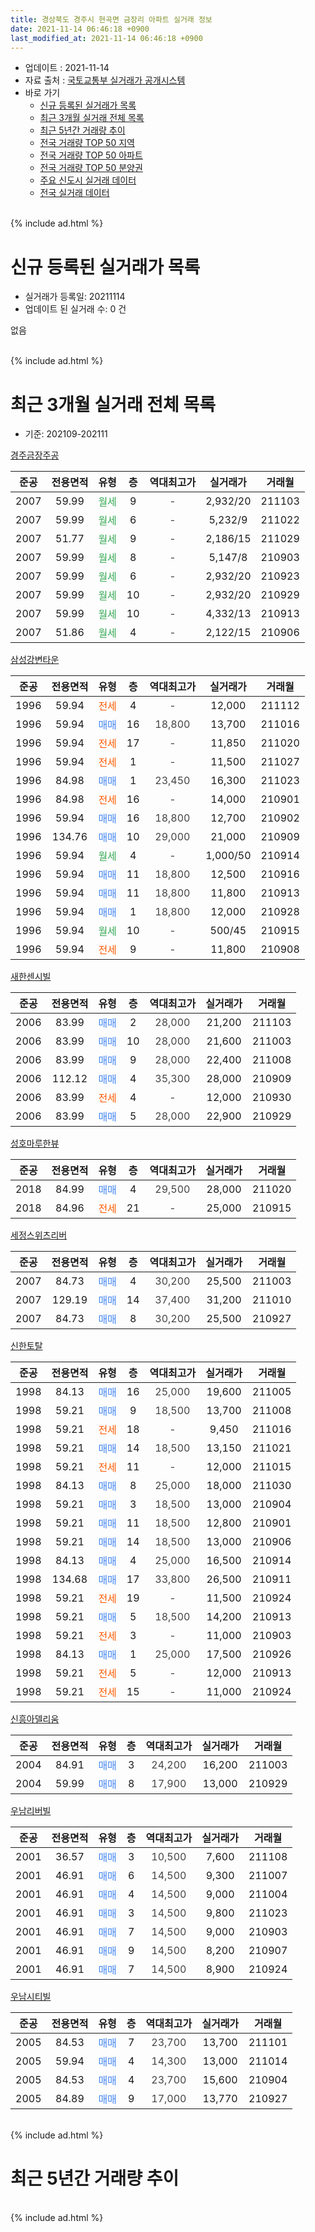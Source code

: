 ```yaml
---
title: 경상북도 경주시 현곡면 금장리 아파트 실거래 정보
date: 2021-11-14 06:46:18 +0900
last_modified_at: 2021-11-14 06:46:18 +0900
---
```


* 업데이트 : 2021-11-14
* 자료 출처 : [국토교통부 실거래가 공개시스템](http://rt.molit.go.kr)
* 바로 가기
    * [신규 등록된 실거래가 목록](#신규-등록된-실거래가-목록)
    * [최근 3개월 실거래 전체 목록](#최근-3개월-실거래-전체-목록)
    * [최근 5년간 거래량 추이](#최근-5년간-거래량-추이)
    * [전국 거래량 TOP 50 지역](https://inasie.github.io/apt-trade-info/최근-3개월-전국에서-가장-거래가-많이-발생한-지역)
    * [전국 거래량 TOP 50 아파트](https://inasie.github.io/apt-trade-info/최근-3개월-전국에서-가장-거래가-많이-발생한-아파트)
    * [전국 거래량 TOP 50 분양권](https://inasie.github.io/apt-trade-info/최근-3개월-전국에서-가장-거래가-많이-발생한-분양권)
    * [주요 신도시 실거래 데이터](https://inasie.github.io/apt-trade-info/주요-신도시)
    * [전국 실거래 데이터](https://inasie.github.io/apt-trade-info/전국)
<br>
{% include ad.html %}
<br>

# 신규 등록된 실거래가 목록
* 실거래가 등록일: 20211114
* 업데이트 된 실거래 수: 0 건

없음

<br>
{% include ad.html %}
<br>

# 최근 3개월 실거래 전체 목록
* 기준: 202109-202111


[경주금장주공](https://search.naver.com/search.naver?query=%EA%B2%BD%EC%83%81%EB%B6%81%EB%8F%84+%EA%B2%BD%EC%A3%BC%EC%8B%9C+%ED%98%84%EA%B3%A1%EB%A9%B4+%EA%B8%88%EC%9E%A5%EB%A6%AC+%EA%B2%BD%EC%A3%BC%EA%B8%88%EC%9E%A5%EC%A3%BC%EA%B3%B5)

|준공|전용면적|유형|층|역대최고가|실거래가|거래월|
|:---:|:---:|:---:|:---:|:---:|:---:|:---:|
|2007|59.99|<span style="color:#34a853">월세</span>|9|<span style="color:#444444">-</span>|2,932/20|211103|
|2007|59.99|<span style="color:#34a853">월세</span>|6|<span style="color:#444444">-</span>|5,232/9|211022|
|2007|51.77|<span style="color:#34a853">월세</span>|9|<span style="color:#444444">-</span>|2,186/15|211029|
|2007|59.99|<span style="color:#34a853">월세</span>|8|<span style="color:#444444">-</span>|5,147/8|210903|
|2007|59.99|<span style="color:#34a853">월세</span>|6|<span style="color:#444444">-</span>|2,932/20|210923|
|2007|59.99|<span style="color:#34a853">월세</span>|10|<span style="color:#444444">-</span>|2,932/20|210929|
|2007|59.99|<span style="color:#34a853">월세</span>|10|<span style="color:#444444">-</span>|4,332/13|210913|
|2007|51.86|<span style="color:#34a853">월세</span>|4|<span style="color:#444444">-</span>|2,122/15|210906|

[삼성강변타운](https://search.naver.com/search.naver?query=%EA%B2%BD%EC%83%81%EB%B6%81%EB%8F%84+%EA%B2%BD%EC%A3%BC%EC%8B%9C+%ED%98%84%EA%B3%A1%EB%A9%B4+%EA%B8%88%EC%9E%A5%EB%A6%AC+%EC%82%BC%EC%84%B1%EA%B0%95%EB%B3%80%ED%83%80%EC%9A%B4)

|준공|전용면적|유형|층|역대최고가|실거래가|거래월|
|:---:|:---:|:---:|:---:|:---:|:---:|:---:|
|1996|59.94|<span style="color:#ff5a00">전세</span>|4|<span style="color:#444444">-</span>|12,000|211112|
|1996|59.94|<span style="color:#4285f3">매매</span>|16|<span style="color:#444444">18,800</span>|13,700|211016|
|1996|59.94|<span style="color:#ff5a00">전세</span>|17|<span style="color:#444444">-</span>|11,850|211020|
|1996|59.94|<span style="color:#ff5a00">전세</span>|1|<span style="color:#444444">-</span>|11,500|211027|
|1996|84.98|<span style="color:#4285f3">매매</span>|1|<span style="color:#444444">23,450</span>|16,300|211023|
|1996|84.98|<span style="color:#ff5a00">전세</span>|16|<span style="color:#444444">-</span>|14,000|210901|
|1996|59.94|<span style="color:#4285f3">매매</span>|16|<span style="color:#444444">18,800</span>|12,700|210902|
|1996|134.76|<span style="color:#4285f3">매매</span>|10|<span style="color:#444444">29,000</span>|21,000|210909|
|1996|59.94|<span style="color:#34a853">월세</span>|4|<span style="color:#444444">-</span>|1,000/50|210914|
|1996|59.94|<span style="color:#4285f3">매매</span>|11|<span style="color:#444444">18,800</span>|12,500|210916|
|1996|59.94|<span style="color:#4285f3">매매</span>|11|<span style="color:#444444">18,800</span>|11,800|210913|
|1996|59.94|<span style="color:#4285f3">매매</span>|1|<span style="color:#444444">18,800</span>|12,000|210928|
|1996|59.94|<span style="color:#34a853">월세</span>|10|<span style="color:#444444">-</span>|500/45|210915|
|1996|59.94|<span style="color:#ff5a00">전세</span>|9|<span style="color:#444444">-</span>|11,800|210908|

[새한센시빌](https://search.naver.com/search.naver?query=%EA%B2%BD%EC%83%81%EB%B6%81%EB%8F%84+%EA%B2%BD%EC%A3%BC%EC%8B%9C+%ED%98%84%EA%B3%A1%EB%A9%B4+%EA%B8%88%EC%9E%A5%EB%A6%AC+%EC%83%88%ED%95%9C%EC%84%BC%EC%8B%9C%EB%B9%8C)

|준공|전용면적|유형|층|역대최고가|실거래가|거래월|
|:---:|:---:|:---:|:---:|:---:|:---:|:---:|
|2006|83.99|<span style="color:#4285f3">매매</span>|2|<span style="color:#444444">28,000</span>|21,200|211103|
|2006|83.99|<span style="color:#4285f3">매매</span>|10|<span style="color:#444444">28,000</span>|21,600|211003|
|2006|83.99|<span style="color:#4285f3">매매</span>|9|<span style="color:#444444">28,000</span>|22,400|211008|
|2006|112.12|<span style="color:#4285f3">매매</span>|4|<span style="color:#444444">35,300</span>|28,000|210909|
|2006|83.99|<span style="color:#ff5a00">전세</span>|4|<span style="color:#444444">-</span>|12,000|210930|
|2006|83.99|<span style="color:#4285f3">매매</span>|5|<span style="color:#444444">28,000</span>|22,900|210929|

[성호마루한뷰](https://search.naver.com/search.naver?query=%EA%B2%BD%EC%83%81%EB%B6%81%EB%8F%84+%EA%B2%BD%EC%A3%BC%EC%8B%9C+%ED%98%84%EA%B3%A1%EB%A9%B4+%EA%B8%88%EC%9E%A5%EB%A6%AC+%EC%84%B1%ED%98%B8%EB%A7%88%EB%A3%A8%ED%95%9C%EB%B7%B0)

|준공|전용면적|유형|층|역대최고가|실거래가|거래월|
|:---:|:---:|:---:|:---:|:---:|:---:|:---:|
|2018|84.99|<span style="color:#4285f3">매매</span>|4|<span style="color:#444444">29,500</span>|28,000|211020|
|2018|84.96|<span style="color:#ff5a00">전세</span>|21|<span style="color:#444444">-</span>|25,000|210915|

[세정스위츠리버](https://search.naver.com/search.naver?query=%EA%B2%BD%EC%83%81%EB%B6%81%EB%8F%84+%EA%B2%BD%EC%A3%BC%EC%8B%9C+%ED%98%84%EA%B3%A1%EB%A9%B4+%EA%B8%88%EC%9E%A5%EB%A6%AC+%EC%84%B8%EC%A0%95%EC%8A%A4%EC%9C%84%EC%B8%A0%EB%A6%AC%EB%B2%84)

|준공|전용면적|유형|층|역대최고가|실거래가|거래월|
|:---:|:---:|:---:|:---:|:---:|:---:|:---:|
|2007|84.73|<span style="color:#4285f3">매매</span>|4|<span style="color:#444444">30,200</span>|25,500|211003|
|2007|129.19|<span style="color:#4285f3">매매</span>|14|<span style="color:#444444">37,400</span>|31,200|211010|
|2007|84.73|<span style="color:#4285f3">매매</span>|8|<span style="color:#444444">30,200</span>|25,500|210927|

[신한토탈](https://search.naver.com/search.naver?query=%EA%B2%BD%EC%83%81%EB%B6%81%EB%8F%84+%EA%B2%BD%EC%A3%BC%EC%8B%9C+%ED%98%84%EA%B3%A1%EB%A9%B4+%EA%B8%88%EC%9E%A5%EB%A6%AC+%EC%8B%A0%ED%95%9C%ED%86%A0%ED%83%88)

|준공|전용면적|유형|층|역대최고가|실거래가|거래월|
|:---:|:---:|:---:|:---:|:---:|:---:|:---:|
|1998|84.13|<span style="color:#4285f3">매매</span>|16|<span style="color:#444444">25,000</span>|19,600|211005|
|1998|59.21|<span style="color:#4285f3">매매</span>|9|<span style="color:#444444">18,500</span>|13,700|211008|
|1998|59.21|<span style="color:#ff5a00">전세</span>|18|<span style="color:#444444">-</span>|9,450|211016|
|1998|59.21|<span style="color:#4285f3">매매</span>|14|<span style="color:#444444">18,500</span>|13,150|211021|
|1998|59.21|<span style="color:#ff5a00">전세</span>|11|<span style="color:#444444">-</span>|12,000|211015|
|1998|84.13|<span style="color:#4285f3">매매</span>|8|<span style="color:#444444">25,000</span>|18,000|211030|
|1998|59.21|<span style="color:#4285f3">매매</span>|3|<span style="color:#444444">18,500</span>|13,000|210904|
|1998|59.21|<span style="color:#4285f3">매매</span>|11|<span style="color:#444444">18,500</span>|12,800|210901|
|1998|59.21|<span style="color:#4285f3">매매</span>|14|<span style="color:#444444">18,500</span>|13,000|210906|
|1998|84.13|<span style="color:#4285f3">매매</span>|4|<span style="color:#444444">25,000</span>|16,500|210914|
|1998|134.68|<span style="color:#4285f3">매매</span>|17|<span style="color:#444444">33,800</span>|26,500|210911|
|1998|59.21|<span style="color:#ff5a00">전세</span>|19|<span style="color:#444444">-</span>|11,500|210924|
|1998|59.21|<span style="color:#4285f3">매매</span>|5|<span style="color:#444444">18,500</span>|14,200|210913|
|1998|59.21|<span style="color:#ff5a00">전세</span>|3|<span style="color:#444444">-</span>|11,000|210903|
|1998|84.13|<span style="color:#4285f3">매매</span>|1|<span style="color:#444444">25,000</span>|17,500|210926|
|1998|59.21|<span style="color:#ff5a00">전세</span>|5|<span style="color:#444444">-</span>|12,000|210913|
|1998|59.21|<span style="color:#ff5a00">전세</span>|15|<span style="color:#444444">-</span>|11,000|210924|


<script async src="//pagead2.googlesyndication.com/pagead/js/adsbygoogle.js"></script>
<!-- 기본 -->
<ins class="adsbygoogle"
     style="display:block"
     data-ad-client="ca-pub-2446590836940007"
     data-ad-slot="1659523306"
     data-ad-format="auto"
     data-full-width-responsive="true"></ins>
<script>
(adsbygoogle = window.adsbygoogle || []).push({});
</script>


[신흥아델리움](https://search.naver.com/search.naver?query=%EA%B2%BD%EC%83%81%EB%B6%81%EB%8F%84+%EA%B2%BD%EC%A3%BC%EC%8B%9C+%ED%98%84%EA%B3%A1%EB%A9%B4+%EA%B8%88%EC%9E%A5%EB%A6%AC+%EC%8B%A0%ED%9D%A5%EC%95%84%EB%8D%B8%EB%A6%AC%EC%9B%80)

|준공|전용면적|유형|층|역대최고가|실거래가|거래월|
|:---:|:---:|:---:|:---:|:---:|:---:|:---:|
|2004|84.91|<span style="color:#4285f3">매매</span>|3|<span style="color:#444444">24,200</span>|16,200|211003|
|2004|59.99|<span style="color:#4285f3">매매</span>|8|<span style="color:#444444">17,900</span>|13,000|210929|

[우남리버빌](https://search.naver.com/search.naver?query=%EA%B2%BD%EC%83%81%EB%B6%81%EB%8F%84+%EA%B2%BD%EC%A3%BC%EC%8B%9C+%ED%98%84%EA%B3%A1%EB%A9%B4+%EA%B8%88%EC%9E%A5%EB%A6%AC+%EC%9A%B0%EB%82%A8%EB%A6%AC%EB%B2%84%EB%B9%8C)

|준공|전용면적|유형|층|역대최고가|실거래가|거래월|
|:---:|:---:|:---:|:---:|:---:|:---:|:---:|
|2001|36.57|<span style="color:#4285f3">매매</span>|3|<span style="color:#444444">10,500</span>|7,600|211108|
|2001|46.91|<span style="color:#4285f3">매매</span>|6|<span style="color:#444444">14,500</span>|9,300|211007|
|2001|46.91|<span style="color:#4285f3">매매</span>|4|<span style="color:#444444">14,500</span>|9,000|211004|
|2001|46.91|<span style="color:#4285f3">매매</span>|3|<span style="color:#444444">14,500</span>|9,800|211023|
|2001|46.91|<span style="color:#4285f3">매매</span>|7|<span style="color:#444444">14,500</span>|9,000|210903|
|2001|46.91|<span style="color:#4285f3">매매</span>|9|<span style="color:#444444">14,500</span>|8,200|210907|
|2001|46.91|<span style="color:#4285f3">매매</span>|7|<span style="color:#444444">14,500</span>|8,900|210924|

[우남시티빌](https://search.naver.com/search.naver?query=%EA%B2%BD%EC%83%81%EB%B6%81%EB%8F%84+%EA%B2%BD%EC%A3%BC%EC%8B%9C+%ED%98%84%EA%B3%A1%EB%A9%B4+%EA%B8%88%EC%9E%A5%EB%A6%AC+%EC%9A%B0%EB%82%A8%EC%8B%9C%ED%8B%B0%EB%B9%8C)

|준공|전용면적|유형|층|역대최고가|실거래가|거래월|
|:---:|:---:|:---:|:---:|:---:|:---:|:---:|
|2005|84.53|<span style="color:#4285f3">매매</span>|7|<span style="color:#444444">23,700</span>|13,700|211101|
|2005|59.94|<span style="color:#4285f3">매매</span>|4|<span style="color:#444444">14,300</span>|13,000|211014|
|2005|84.53|<span style="color:#4285f3">매매</span>|4|<span style="color:#444444">23,700</span>|15,600|210904|
|2005|84.89|<span style="color:#4285f3">매매</span>|9|<span style="color:#444444">17,000</span>|13,770|210927|


<br>
{% include ad.html %}
<br>

# 최근 5년간 거래량 추이


<div style="width:100%;">
    <canvas id="deal_progress" height="200"></canvas>
</div>

<script>
new Chart(document.getElementById("deal_progress"), {
    type: 'line',
    data: {
        labels: ['201611','201612','201701','201702','201703','201704','201705','201706','201707','201708','201709','201710','201711','201712','201801','201802','201803','201804','201805','201806','201807','201808','201809','201810','201811','201812','201901','201902','201903','201904','201905','201906','201907','201908','201909','201910','201911','201912','202001','202002','202003','202004','202005','202006','202007','202008','202009','202010','202011','202012','202101','202102','202103','202104','202105','202106','202107','202108','202109','202110','202111'],
        datasets: [{
            label: '매매',
            pointRadius: 1,
            data: [8, 3, 5, 10, 15, 7, 7, 6, 8, 13, 6, 6, 10, 10, 10, 13, 15, 16, 13, 8, 14, 9, 15, 22, 11, 13, 21, 16, 17, 14, 15, 15, 8, 12, 15, 12, 16, 17, 18, 14, 2, 16, 19, 15, 14, 13, 15, 24, 20, 22, 31, 10, 18, 28, 38, 18, 17, 26, 21, 16, 3],
            borderColor: "rgba(255, 201, 14, 1)",
            backgroundColor: "rgba(255, 201, 14, 0.5)",
            fill: false,
            lineTension: 0
        },{
            label: '전월세',
            pointRadius: 1,
            data: [8, 3, 10, 15, 10, 6, 7, 9, 16, 8, 4, 4, 7, 9, 14, 20, 9, 10, 12, 8, 9, 25, 14, 18, 14, 15, 24, 13, 14, 6, 15, 6, 7, 6, 4, 5, 8, 9, 6, 8, 6, 8, 7, 3, 11, 10, 5, 6, 5, 7, 10, 12, 9, 19, 13, 23, 6, 10, 15, 6, 2],
            borderColor: "rgba(0, 141, 185, 1)",
            backgroundColor: "rgba(0, 141, 185, 0.5)",
            fill: false,
            lineTension: 0
        }
        ]
    },
    options: {
        responsive: true,
        title: {
            display: false
        },
        tooltips: {
            mode: 'index',
            intersect: false
        },
        hover: {
            mode: 'nearest',
            intersect: true
        },
        scales: {
            xAxes: [{
                display: true,
                scaleLabel: {
                    display: true,
                    labelString: '년/월'
                }
            }],
            yAxes: [{
                display: true,
                ticks: {
                    suggestedMin: 0,
                },
                scaleLabel: {
                    display: true,
                    labelString: '실거래 수'
                }
            }]
        }
    }
});

</script>


<br>
{% include ad.html %}
<br>

